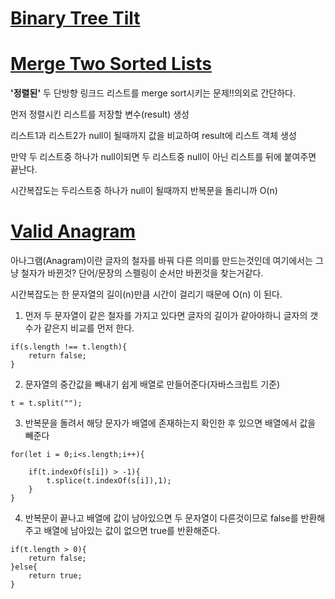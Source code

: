 # [Binary Tree Tilt](./BinaryTreeTilt.js)

# [Merge Two Sorted Lists](./MergeTwoSortedLists.js)

**'정렬된'** 두 단방향 링크드 리스트를 merge sort시키는 문제!!의외로 간단하다.

먼저 정렬시킨 리스트를 저장할 변수(result) 생성

리스트1과 리스트2가 null이 될때까지 값을 비교하여 result에 리스트 객체 생성

만약 두 리스트중 하나가 null이되면 두 리스트중 null이 아닌 리스트를 뒤에 붙여주면 끝난다.

시간복잡도는 두리스트중 하나가 null이 될때까지 반복문을 돌리니까 O(n)


# [Valid Anagram](./ValidAnagram.js)
아나그램(Anagram)이란 글자의 철자를 바꿔 다른 의미를 만드는것인데 여기에서는 그냥 철자가 바뀐것? 단어/문장의 스펠링이 순서만 바뀐것을 찾는거같다.

시간복잡도는 한 문자열의 길이(n)만큼 시간이 걸리기 때문에 O(n) 이 된다.

1. 먼저 두 문자열이 같은 철자를 가지고 있다면 글자의 길이가 같아야하니 글자의 갯수가 같은지 비교를 먼저 한다.
```
if(s.length !== t.length){
    return false;
}
```

2. 문자열의 중간값을 빼내기 쉽게 배열로 만들어준다(자바스크립트 기준)
```
t = t.split("");
```

3. 반복문을 돌려서 해당 문자가 배열에 존재하는지 확인한 후 있으면 배열에서 값을 빼준다
```
for(let i = 0;i<s.length;i++){

    if(t.indexOf(s[i]) > -1){
        t.splice(t.indexOf(s[i]),1);
    }
}
```

4. 반복문이 끝나고 배열에 값이 남아있으면 두 문자열이 다른것이므로 false를 반환해주고 배열에 남아있는 값이 없으면 true를 반환해준다.
```
if(t.length > 0){
    return false;
}else{
    return true;
}
```
